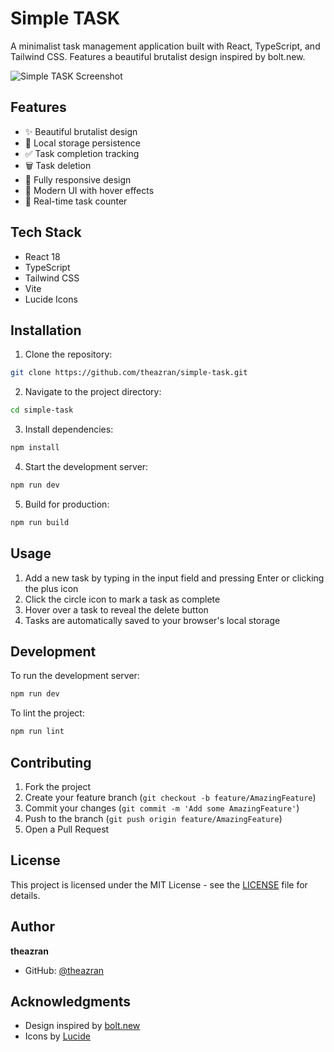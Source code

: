 # Simple TASK

A minimalist task management application built with React, TypeScript, and Tailwind CSS. Features a beautiful brutalist design inspired by bolt.new.

![Simple TASK Screenshot](https://i.imgur.com/YOUR_SCREENSHOT_ID.png)

## Features

- ✨ Beautiful brutalist design
- 💾 Local storage persistence
- ✅ Task completion tracking
- 🗑️ Task deletion
- 📱 Fully responsive design
- 🎨 Modern UI with hover effects
- 🔄 Real-time task counter

## Tech Stack

- React 18
- TypeScript
- Tailwind CSS
- Vite
- Lucide Icons

## Installation

1. Clone the repository:
```bash
git clone https://github.com/theazran/simple-task.git
```

2. Navigate to the project directory:
```bash
cd simple-task
```

3. Install dependencies:
```bash
npm install
```

4. Start the development server:
```bash
npm run dev
```

5. Build for production:
```bash
npm run build
```

## Usage

1. Add a new task by typing in the input field and pressing Enter or clicking the plus icon
2. Click the circle icon to mark a task as complete
3. Hover over a task to reveal the delete button
4. Tasks are automatically saved to your browser's local storage

## Development

To run the development server:

```bash
npm run dev
```

To lint the project:

```bash
npm run lint
```

## Contributing

1. Fork the project
2. Create your feature branch (`git checkout -b feature/AmazingFeature`)
3. Commit your changes (`git commit -m 'Add some AmazingFeature'`)
4. Push to the branch (`git push origin feature/AmazingFeature`)
5. Open a Pull Request

## License

This project is licensed under the MIT License - see the [LICENSE](LICENSE) file for details.

## Author

**theazran**

- GitHub: [@theazran](https://github.com/theazran)

## Acknowledgments

- Design inspired by [bolt.new](https://bolt.new)
- Icons by [Lucide](https://lucide.dev)